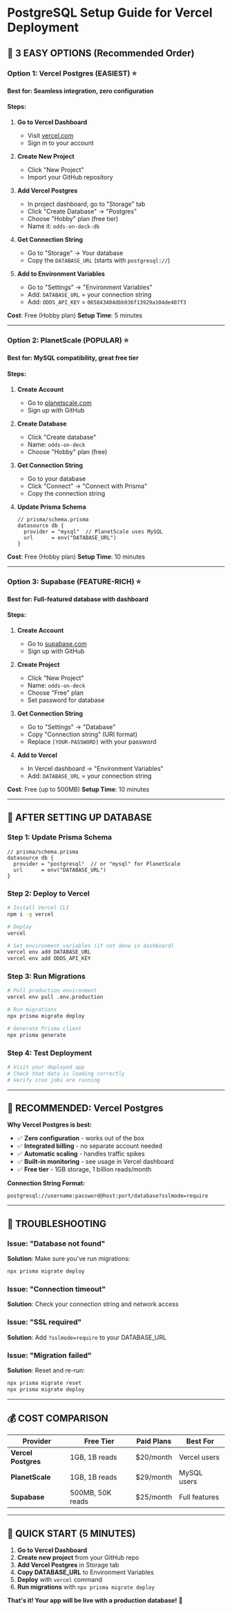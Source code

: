 # PostgreSQL Setup Guide for Vercel Deployment

## 🎯 **3 EASY OPTIONS (Recommended Order)**

### **Option 1: Vercel Postgres (EASIEST)** ⭐
**Best for: Seamless integration, zero configuration**

#### Steps:
1. **Go to Vercel Dashboard**
   - Visit [vercel.com](https://vercel.com)
   - Sign in to your account

2. **Create New Project**
   - Click "New Project"
   - Import your GitHub repository

3. **Add Vercel Postgres**
   - In project dashboard, go to "Storage" tab
   - Click "Create Database" → "Postgres"
   - Choose "Hobby" plan (free tier)
   - Name it: `odds-on-deck-db`

4. **Get Connection String**
   - Go to "Storage" → Your database
   - Copy the `DATABASE_URL` (starts with `postgresql://`)

5. **Add to Environment Variables**
   - Go to "Settings" → "Environment Variables"
   - Add: `DATABASE_URL` = your connection string
   - Add: `ODDS_API_KEY` = `065843404dbb936f13929a104de407f3`

**Cost**: Free (Hobby plan)
**Setup Time**: 5 minutes

---

### **Option 2: PlanetScale (POPULAR)** ⭐
**Best for: MySQL compatibility, great free tier**

#### Steps:
1. **Create Account**
   - Go to [planetscale.com](https://planetscale.com)
   - Sign up with GitHub

2. **Create Database**
   - Click "Create database"
   - Name: `odds-on-deck`
   - Choose "Hobby" plan (free)

3. **Get Connection String**
   - Go to your database
   - Click "Connect" → "Connect with Prisma"
   - Copy the connection string

4. **Update Prisma Schema**
   ```prisma
   // prisma/schema.prisma
   datasource db {
     provider = "mysql"  // PlanetScale uses MySQL
     url      = env("DATABASE_URL")
   }
   ```

**Cost**: Free (Hobby plan)
**Setup Time**: 10 minutes

---

### **Option 3: Supabase (FEATURE-RICH)** ⭐
**Best for: Full-featured database with dashboard**

#### Steps:
1. **Create Account**
   - Go to [supabase.com](https://supabase.com)
   - Sign up with GitHub

2. **Create Project**
   - Click "New Project"
   - Name: `odds-on-deck`
   - Choose "Free" plan
   - Set password for database

3. **Get Connection String**
   - Go to "Settings" → "Database"
   - Copy "Connection string" (URI format)
   - Replace `[YOUR-PASSWORD]` with your password

4. **Add to Vercel**
   - In Vercel dashboard → "Environment Variables"
   - Add: `DATABASE_URL` = your connection string

**Cost**: Free (up to 500MB)
**Setup Time**: 10 minutes

---

## 🔧 **AFTER SETTING UP DATABASE**

### **Step 1: Update Prisma Schema**
```prisma
// prisma/schema.prisma
datasource db {
  provider = "postgresql"  // or "mysql" for PlanetScale
  url      = env("DATABASE_URL")
}
```

### **Step 2: Deploy to Vercel**
```bash
# Install Vercel CLI
npm i -g vercel

# Deploy
vercel

# Set environment variables (if not done in dashboard)
vercel env add DATABASE_URL
vercel env add ODDS_API_KEY
```

### **Step 3: Run Migrations**
```bash
# Pull production environment
vercel env pull .env.production

# Run migrations
npx prisma migrate deploy

# Generate Prisma client
npx prisma generate
```

### **Step 4: Test Deployment**
```bash
# Visit your deployed app
# Check that data is loading correctly
# Verify cron jobs are running
```

---

## 🎯 **RECOMMENDED: Vercel Postgres**

**Why Vercel Postgres is best:**
- ✅ **Zero configuration** - works out of the box
- ✅ **Integrated billing** - no separate account needed
- ✅ **Automatic scaling** - handles traffic spikes
- ✅ **Built-in monitoring** - see usage in Vercel dashboard
- ✅ **Free tier** - 1GB storage, 1 billion reads/month

**Connection String Format:**
```
postgresql://username:password@host:port/database?sslmode=require
```

---

## 🚨 **TROUBLESHOOTING**

### **Issue: "Database not found"**
**Solution**: Make sure you've run migrations:
```bash
npx prisma migrate deploy
```

### **Issue: "Connection timeout"**
**Solution**: Check your connection string and network access

### **Issue: "SSL required"**
**Solution**: Add `?sslmode=require` to your DATABASE_URL

### **Issue: "Migration failed"**
**Solution**: Reset and re-run:
```bash
npx prisma migrate reset
npx prisma migrate deploy
```

---

## 💰 **COST COMPARISON**

| Provider | Free Tier | Paid Plans | Best For |
|----------|-----------|------------|----------|
| **Vercel Postgres** | 1GB, 1B reads | $20/month | Vercel users |
| **PlanetScale** | 1GB, 1B reads | $29/month | MySQL users |
| **Supabase** | 500MB, 50K reads | $25/month | Full features |

---

## 🎉 **QUICK START (5 MINUTES)**

1. **Go to Vercel Dashboard**
2. **Create new project** from your GitHub repo
3. **Add Vercel Postgres** in Storage tab
4. **Copy DATABASE_URL** to Environment Variables
5. **Deploy** with `vercel` command
6. **Run migrations** with `npx prisma migrate deploy`

**That's it! Your app will be live with a production database!** 🚀
